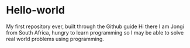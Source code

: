 # Hello-world
My first repository ever, built through the Github guide
Hi there I am Jongi from South Africa, hungry to learn programming so I may be able to solve real world problems using programming.
